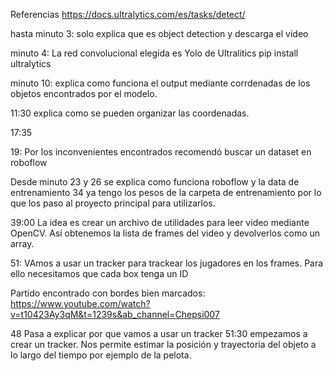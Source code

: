 Referencias
https://docs.ultralytics.com/es/tasks/detect/


hasta minuto 3:
solo explica que es object detection y descarga el video


minuto 4:
La red convolucional elegida es Yolo de Ultralitics
pip install ultralytics

minuto 10:
explica como funciona el output mediante corrdenadas de los objetos encontrados por el modelo.


11:30 explica como se pueden organizar las coordenadas.

17:35


19: Por los inconvenientes encontrados recomendó buscar un dataset en roboflow


Desde minuto 23 y 26 se explica como funciona roboflow y la data de entrenamiento
34 ya tengo los pesos de la carpeta de entrenamiento por lo que los paso al proyecto principal para utilizarlos.

39:00
La idea es crear un archivo de utilidades para leer video mediante OpenCV. Así obtenemos la lista de frames del video y devolverlos como un array.

51: VAmos a usar un tracker para trackear los jugadores en los frames. Para ello necesitamos que cada box tenga un ID

Partido encontrado con bordes bien marcados:
https://www.youtube.com/watch?v=t10423Ay3qM&t=1239s&ab_channel=Chepsi007

48 Pasa a explicar por que vamos a usar un tracker
51:30  empezamos a crear un tracker. Nos permite estimar la posición y trayectoria del objeto a lo largo del tiempo por ejemplo de la pelota.
